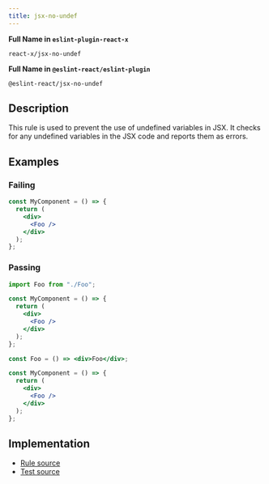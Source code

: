 ```yaml
---
title: jsx-no-undef
---
```


**Full Name in `eslint-plugin-react-x`**

```plain copy
react-x/jsx-no-undef
```

**Full Name in `@eslint-react/eslint-plugin`**

```plain copy
@eslint-react/jsx-no-undef
```

## Description

This rule is used to prevent the use of undefined variables in JSX. It checks for any undefined variables in the JSX code and reports them as errors.

## Examples

### Failing

```jsx
const MyComponent = () => {
  return (
    <div>
      <Foo />
    </div>
  );
};
```

### Passing

```jsx
import Foo from "./Foo";

const MyComponent = () => {
  return (
    <div>
      <Foo />
    </div>
  );
};
```

```jsx
const Foo = () => <div>Foo</div>;

const MyComponent = () => {
  return (
    <div>
      <Foo />
    </div>
  );
};
```

## Implementation

- [Rule source](https://github.com/Rel1cx/eslint-react/tree/main/packages/plugins/eslint-plugin-react-x/src/rules/jsx-no-undef.ts)
- [Test source](https://github.com/Rel1cx/eslint-react/tree/main/packages/plugins/eslint-plugin-react-x/src/rules/jsx-no-undef.spec.ts)
